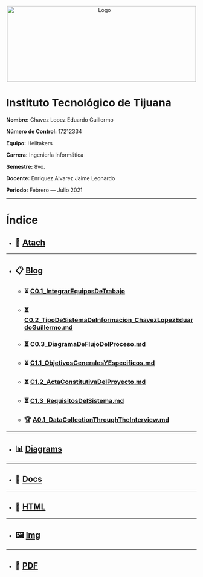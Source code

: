 <p align="center">
    <img alt="Logo" src="https://www.tijuana.tecnm.mx/wp-content/uploads/2014/11/INFORMATICA_HEADING-768x252.png" width=500 height=200>
</p>

# Instituto Tecnológico de Tijuana

**Nombre:** Chavez Lopez Eduardo Guillermo

**Número de Control:** 17212334

**Equipo:** Helltakers

**Carrera:** Ingeniería Informática

**Semestre:** 8vo.

**Docente:** Enriquez Alvarez Jaime Leonardo

**Periodo:** Febrero — Julio 2021

___

# Índice

* ## :paperclip: [Atach](https://github.com/Eduardo17tec/AnalisisAvanzadoDeSoftware/tree/main/Atach "Atach")
---
* ## :clipboard: [Blog](https://github.com/Eduardo17tec/AnalisisAvanzadoDeSoftware/tree/main/Blog "Blog")
    * ### :hourglass_flowing_sand: [C0.1_IntegrarEquiposDeTrabajo](https://github.com/Eduardo17tec/AnalisisAvanzadoDeSoftware/blob/main/Blog/C0.1_IntegrarEquiposdeTrabajo.pdf "C0.1_IntegrarEquiposDeTrabajo")
    
    * ### :hourglass_flowing_sand: [C0.2_TipoDeSistemaDeInformacion_ChavezLopezEduardoGuillermo.md](https://github.com/Eduardo17tec/AnalisisAvanzadoDeSoftware/blob/main/Blog/C0.2_TipoDeSistemaDeInformacion_ChavezLopezEduardoGuillermo.md "C0.2_TipoDeSistemaDeInformacion_ChavezLopezEduardoGuillermo.md")

    * ### :hourglass_flowing_sand: [C0.3_DiagramaDeFlujoDelProceso.md](https://github.com/Eduardo17tec/AnalisisAvanzadoDeSoftware/blob/main/Blog/C0.3_DiagramaDeFlujoDelProceso.md "C0.3_DiagramaDeFlujoDelProceso.md")

    * ### :hourglass_flowing_sand: [C1.1_ObjetivosGeneralesYEspecificos.md](https://github.com/Eduardo17tec/AnalisisAvanzadoDeSoftware/blob/main/Blog/C1.1_ObjetivosGeneralesYEspecificos.md "C1.1_ObjetivosGeneralesYEspecificos.md")

    * ### :hourglass_flowing_sand: [C1.2_ActaConstitutivaDelProyecto.md](https://github.com/Eduardo17tec/AnalisisAvanzadoDeSoftware/blob/main/Blog/C1.2_ActaConstitutivaDelProyecto.md "C1.2_ActaConstitutivaDelProyecto.md")

    * ### :hourglass_flowing_sand: [C1.3_RequisitosDelSistema.md](https://github.com/Eduardo17tec/AnalisisAvanzadoDeSoftware/blob/main/Blog/C1.3_RequisitosDelSistema.md "C1.3_RequisitosDelSistema.md")

    * ### :trophy: [A0.1_DataCollectionThroughTheInterview.md](https://github.com/Eduardo17tec/AnalisisAvanzadoDeSoftware/blob/main/Blog/A0.1_DataCollectionThroughTheInterview.md "A0.1_DataCollectionThroughTheInterview.md")
    
---
* ## :bar_chart: [Diagrams](https://github.com/Eduardo17tec/AnalisisAvanzadoDeSoftware/tree/main/Diagrams "Diagrams")
---
* ## :open_file_folder: [Docs](https://github.com/Eduardo17tec/AnalisisAvanzadoDeSoftware/tree/main/Docs "Docs")
---
* ## :page_facing_up: [HTML](https://github.com/Eduardo17tec/AnalisisAvanzadoDeSoftware/tree/main/HTML "HTML")
---
* ## :framed_picture: [Img](https://github.com/Eduardo17tec/AnalisisAvanzadoDeSoftware/tree/main/Img "Img")
---
* ##  :notebook_with_decorative_cover: [PDF](https://github.com/Eduardo17tec/AnalisisAvanzadoDeSoftware/tree/main/PDF "PDF")
